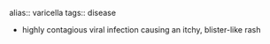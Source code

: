 alias:: varicella
tags:: disease

- highly contagious viral infection causing an itchy, blister-like rash